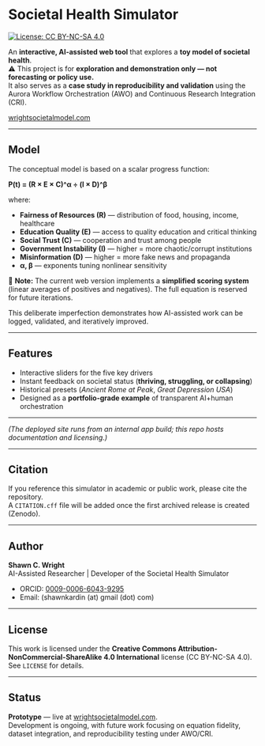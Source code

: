 # Societal Health Simulator  

[![License: CC BY-NC-SA 4.0](https://img.shields.io/badge/License-CC%20BY--NC--SA%204.0-lightgrey.svg)](https://creativecommons.org/licenses/by-nc-sa/4.0/)  

An **interactive, AI-assisted web tool** that explores a **toy model of societal health**.  
⚠️ This project is for **exploration and demonstration only — not forecasting or policy use.**  
It also serves as a **case study in reproducibility and validation** using the Aurora Workflow Orchestration (AWO) and Continuous Research Integration (CRI).  

[wrightsocietalmodel.com](https://wrightsocietalmodel.com/)  

---

## Model  

The conceptual model is based on a scalar progress function:  

**P(t) = (R × E × C)^α ÷ (I × D)^β**  

where:  
- **Fairness of Resources (R)** — distribution of food, housing, income, healthcare  
- **Education Quality (E)** — access to quality education and critical thinking  
- **Social Trust (C)** — cooperation and trust among people  
- **Government Instability (I)** — higher = more chaotic/corrupt institutions  
- **Misinformation (D)** — higher = more fake news and propaganda  
- **α, β** — exponents tuning nonlinear sensitivity  

📝 **Note:** The current web version implements a **simplified scoring system** (linear averages of positives and negatives). The full equation is reserved for future iterations.  

This deliberate imperfection demonstrates how AI-assisted work can be logged, validated, and iteratively improved.  

---

## Features  

- Interactive sliders for the five key drivers  
- Instant feedback on societal status (**thriving, struggling, or collapsing**)  
- Historical presets (*Ancient Rome at Peak*, *Great Depression USA*)  
- Designed as a **portfolio-grade example** of transparent AI+human orchestration  

---

*(The deployed site runs from an internal app build; this repo hosts documentation and licensing.)*  

---

## Citation  

If you reference this simulator in academic or public work, please cite the repository.  
A `CITATION.cff` file will be added once the first archived release is created (Zenodo).  

---

## Author  

**Shawn C. Wright**  
AI-Assisted Researcher | Developer of the Societal Health Simulator  

- ORCID: [0009-0006-6043-9295](https://orcid.org/0009-0006-6043-9295)  
- Email: (shawnkardin (at) gmail (dot) com)  

---

## License  

This work is licensed under the **Creative Commons Attribution-NonCommercial-ShareAlike 4.0 International** license (CC BY-NC-SA 4.0).  
See `LICENSE` for details.  

---

## Status  

**Prototype** — live at [wrightsocietalmodel.com](https://wrightsocietalmodel.com).  
Development is ongoing, with future work focusing on equation fidelity, dataset integration, and reproducibility testing under AWO/CRI.  
